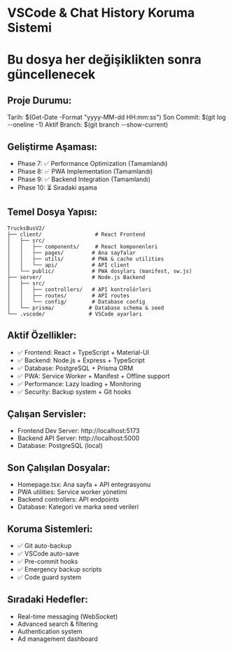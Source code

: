 # VSCode & Chat History Koruma Sistemi

# Bu dosya her değişiklikten sonra güncellenecek

## Proje Durumu:

Tarih: $(Get-Date -Format "yyyy-MM-dd HH:mm:ss")
Son Commit: $(git log --oneline -1)
Aktif Branch: $(git branch --show-current)

## Geliştirme Aşaması:

- Phase 7: ✅ Performance Optimization (Tamamlandı)
- Phase 8: ✅ PWA Implementation (Tamamlandı)
- Phase 9: ✅ Backend Integration (Tamamlandı)
- Phase 10: ⏳ Sıradaki aşama

## Temel Dosya Yapısı:

```
TrucksBusV2/
├── client/                 # React Frontend
│   ├── src/
│   │   ├── components/     # React komponenleri
│   │   ├── pages/         # Ana sayfalar
│   │   ├── utils/         # PWA & cache utilities
│   │   └── api/           # API client
│   └── public/            # PWA dosyları (manifest, sw.js)
├── server/                # Node.js Backend
│   ├── src/
│   │   ├── controllers/   # API kontrolörleri
│   │   ├── routes/        # API routes
│   │   └── config/        # Database config
│   └── prisma/           # Database schema & seed
└── .vscode/              # VSCode ayarları
```

## Aktif Özellikler:

- ✅ Frontend: React + TypeScript + Material-UI
- ✅ Backend: Node.js + Express + TypeScript
- ✅ Database: PostgreSQL + Prisma ORM
- ✅ PWA: Service Worker + Manifest + Offline support
- ✅ Performance: Lazy loading + Monitoring
- ✅ Security: Backup system + Git hooks

## Çalışan Servisler:

- Frontend Dev Server: http://localhost:5173
- Backend API Server: http://localhost:5000
- Database: PostgreSQL (local)

## Son Çalışılan Dosyalar:

- Homepage.tsx: Ana sayfa + API entegrasyonu
- PWA utilities: Service worker yönetimi
- Backend controllers: API endpoints
- Database: Kategori ve marka seed verileri

## Koruma Sistemleri:

- ✅ Git auto-backup
- ✅ VSCode auto-save
- ✅ Pre-commit hooks
- ✅ Emergency backup scripts
- ✅ Code guard system

## Sıradaki Hedefler:

- Real-time messaging (WebSocket)
- Advanced search & filtering
- Authentication system
- Ad management dashboard

